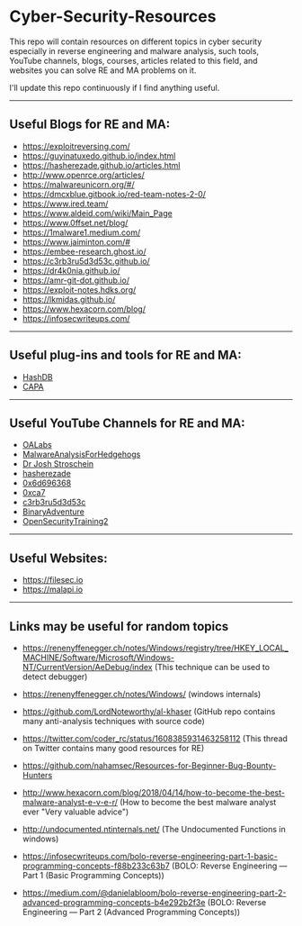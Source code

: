 # Cyber-Security-Resources
This repo will contain resources on different topics in cyber security especially in reverse engineering and malware analysis, such tools, YouTube channels, blogs, courses, articles related to this field, and websites you can solve RE and MA problems on it.

I'll update this repo continuously if I find anything useful.

---

## Useful Blogs for RE and MA:

- https://exploitreversing.com/
- https://guyinatuxedo.github.io/index.html
- https://hasherezade.github.io/articles.html
- http://www.openrce.org/articles/
- https://malwareunicorn.org/#/
- https://dmcxblue.gitbook.io/red-team-notes-2-0/
- https://www.ired.team/
- https://www.aldeid.com/wiki/Main_Page
- https://www.0ffset.net/blog/
- https://1malware1.medium.com/
- https://www.jaiminton.com/#
- https://embee-research.ghost.io/
- https://c3rb3ru5d3d53c.github.io/
- https://dr4k0nia.github.io/
- https://amr-git-dot.github.io/
- https://exploit-notes.hdks.org/
- https://lkmidas.github.io/
- https://www.hexacorn.com/blog/
- https://infosecwriteups.com/
---

## Useful plug-ins and tools for RE and MA:

- [HashDB](https://github.com/OALabs/hashdb-ida)
- [CAPA](https://github.com/mandiant/capa/blob/master/capa/ida/plugin/README.md)


---

## Useful YouTube Channels for RE and MA:

- [OALabs](https://www.youtube.com/@OALABS)
- [MalwareAnalysisForHedgehogs](https://www.youtube.com/@MalwareAnalysisForHedgehogs)
- [Dr Josh Stroschein](https://www.youtube.com/@jstrosch)
- [hasherezade](https://www.youtube.com/@hasherezade)
- [0x6d696368](https://www.youtube.com/@0x6d696368)
- [0xca7](https://www.youtube.com/@0xca733)
- [c3rb3ru5d3d53c](https://www.youtube.com/@c3rb3ru5d3d53c/featured)
- [BinaryAdventure](https://www.youtube.com/@BinaryAdventure)
- [OpenSecurityTraining2](https://www.youtube.com/@OpenSecurityTraining)
---

## Useful Websites:

- https://filesec.io
- https://malapi.io

---

## Links may be useful for random topics

- https://renenyffenegger.ch/notes/Windows/registry/tree/HKEY_LOCAL_MACHINE/Software/Microsoft/Windows-NT/CurrentVersion/AeDebug/index (This technique can be used to detect debugger)

- https://renenyffenegger.ch/notes/Windows/ (windows internals)

- https://github.com/LordNoteworthy/al-khaser (GitHub repo contains many anti-analysis techniques with source code)

- https://twitter.com/coder_rc/status/1608385931463258112 (This thread on Twitter contains many good resources for RE)

- https://github.com/nahamsec/Resources-for-Beginner-Bug-Bounty-Hunters 

- http://www.hexacorn.com/blog/2018/04/14/how-to-become-the-best-malware-analyst-e-v-e-r/ (How to become the best malware analyst ever "Very valuable advice")

- http://undocumented.ntinternals.net/ (The Undocumented Functions in windows)

- https://infosecwriteups.com/bolo-reverse-engineering-part-1-basic-programming-concepts-f88b233c63b7 (BOLO: Reverse Engineering — Part 1 (Basic Programming Concepts))

- https://medium.com/@danielabloom/bolo-reverse-engineering-part-2-advanced-programming-concepts-b4e292b2f3e (BOLO: Reverse Engineering — Part 2 (Advanced Programming Concepts))